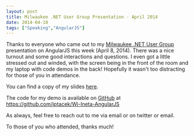 ```yaml
---
layout: post
title: Milwaukee .NET User Group Presentation - April 2014
date: 2014-04-10
tags: ["Speaking","AngularJS"]
---
```


Thanks to everyone who came out to my [Milwaukee .NET User Group](http://wi-ineta.org/) presentation on AngularJS this week
(April 8, 2014).
There was a
nice turnout and some good interactions and questions. I even got a little stressed out and winded, with the screen being in the
front of the room and my laptop with code demos in the back! Hopefully it wasn't too distracting for those of you
in attendance.

You can find a copy of my slides [here](AngularJS-Ineta.pptx).

The code for my demo is available on [GitHub](http://www.github.com) at https://github.com/jptacek/Wi-Ineta-AngularJS

As always, feel free to reach out to me via email or on twitter or email.

To those of you who attended, thanks much!




